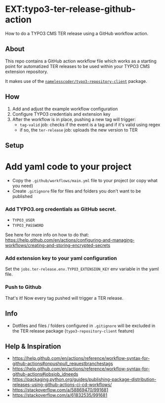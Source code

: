 # EXT:typo3-ter-release-github-action

How to do a TYPO3 CMS TER release using a GitHub workflow action.

## About

This repo contains a GitHub action workflow file which works as a starting point 
for automatized TER releases to be used within your TYPO3 CMS extension repository.

It makes use of the [`namelesscoder/typo3-repository-client`](https://github.com/NamelessCoder/typo3-repository-client) package.

## How

1. Add and adjust the example workflow configuration
2. Configure TYPO3 credentials and extension key
3. After the workflow is in place, pushing a new tag will trigger:
    * `tag-valid` job: checks if the event is a tag and if it's valid using regex
    * if so, the `ter-release` job: uploads the new version to TER


## Setup

# Add yaml code to your project 

* Copy the `.github/workflows/main.yml` file to your project (or copy what you need)
* Create `.gitignore` file for files and folders you don't want to be published

### Add TYPO3.org credentials as GitHub secret.

* `TYPO3_USER`
* `TYPO3_PASSWORD`

See here for more info on how to do that:
https://help.github.com/en/actions/configuring-and-managing-workflows/creating-and-storing-encrypted-secrets

### Add extension key to your yaml configuration

Set the `jobs.ter-release.env.TYPO3_EXTENSION_KEY` env variable in the yaml file.


### Push to Github

That's it! Now every tag pushed will trigger a TER release.


## Info

* Dotfiles and files / folders configured in `.gitignore` will be excluded in 
    the TER release package (`typo3-repository-client` feature)


## Help & Inspiration

* https://help.github.com/en/actions/reference/workflow-syntax-for-github-actions#onpushpull_requestbranchestags
* https://help.github.com/en/actions/reference/workflow-syntax-for-github-actions#jobsjob_idneeds
* https://packaging.python.org/guides/publishing-package-distribution-releases-using-github-actions-ci-cd-workflows/
* https://stackoverflow.com/a/58869470/991681
* https://stackoverflow.com/a/61832535/991681
